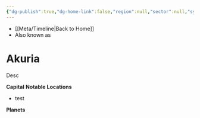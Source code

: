 ```yaml
---
{"dg-publish":true,"dg-home-link":false,"region":null,"sector":null,"system":null,"grid":null,"aliases":[],"tags":["map","retraining","planet","unfinished"],"permalink":"/navigational/akuria/","dgHomeLink":false,"dgPassFrontmatter":true}
---
```


- [[Meta/Timeline\|Back to Home]]
- Also known as 

# Akuria
Desc

**Capital**
**Notable Locations**
- test

**Planets**
